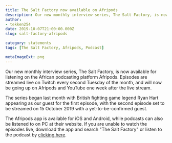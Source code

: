 ```yaml
---
title: The Salt Factory now available on Afripods
description: Our new monthly interview series, The Salt Factory, is now available for listening on the African podcasting platform Afripods. Episodes are streamed live on Twitch every second Tuesday of the month, and will now be going up on Afripods and YouTube one week after the live stream.
author:
- tekken254
date: 2019-10-07T21:00:00.000Z
slug: salt-factory-afripods

category: statements
tags: [The Salt Factory, Afripods, Podcast]

metaImageExt: png
---
```

<p>Our new monthly interview series, The Salt Factory, is now available for listening on the African podcasting platform Afripods. Episodes are streamed live on Twitch every second Tuesday of the month, and will now be going up on Afripods and YouTube one week after the live stream.</p>
<p>The series began last month with British fighting game legend Ryan Hart appearing as our guest for the first episode, with the second episode set to be streamed on 15 October 2019 with a yet-to-be-confirmed guest.</p>
<p>The Afripods app is available for iOS and Android, while podcasts can also be listened to on PC at their website. If you are unable to watch the episodes live, download the app and search "The Salt Factory" or listen to the podcast by <a href="https://www.afripods.com/podcast/the-salt-factory/94b3ab02-d804-427a-ac25-cb810ecc288b" target="_blank">clicking here</a>.</p>